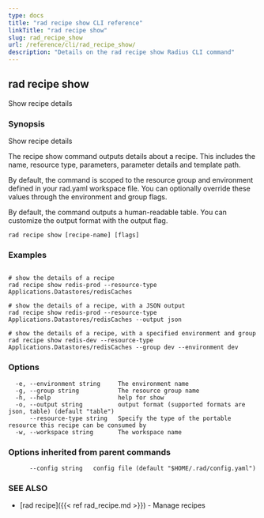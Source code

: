 ```yaml
---
type: docs
title: "rad recipe show CLI reference"
linkTitle: "rad recipe show"
slug: rad_recipe_show
url: /reference/cli/rad_recipe_show/
description: "Details on the rad recipe show Radius CLI command"
---
```

## rad recipe show

Show recipe details

### Synopsis

Show recipe details

The recipe show command outputs details about a recipe. This includes the name, resource type, parameters, parameter details and template path.
	
By default, the command is scoped to the resource group and environment defined in your rad.yaml workspace file. You can optionally override these values through the environment and group flags.
	
By default, the command outputs a human-readable table. You can customize the output format with the output flag.

```
rad recipe show [recipe-name] [flags]
```

### Examples

```

# show the details of a recipe
rad recipe show redis-prod --resource-type Applications.Datastores/redisCaches

# show the details of a recipe, with a JSON output
rad recipe show redis-prod --resource-type Applications.Datastores/redisCaches --output json
	
# show the details of a recipe, with a specified environment and group
rad recipe show redis-dev --resource-type Applications.Datastores/redisCaches --group dev --environment dev
```

### Options

```
  -e, --environment string     The environment name
  -g, --group string           The resource group name
  -h, --help                   help for show
  -o, --output string          output format (supported formats are json, table) (default "table")
      --resource-type string   Specify the type of the portable resource this recipe can be consumed by
  -w, --workspace string       The workspace name
```

### Options inherited from parent commands

```
      --config string   config file (default "$HOME/.rad/config.yaml")
```

### SEE ALSO

* [rad recipe]({{< ref rad_recipe.md >}})	 - Manage recipes


